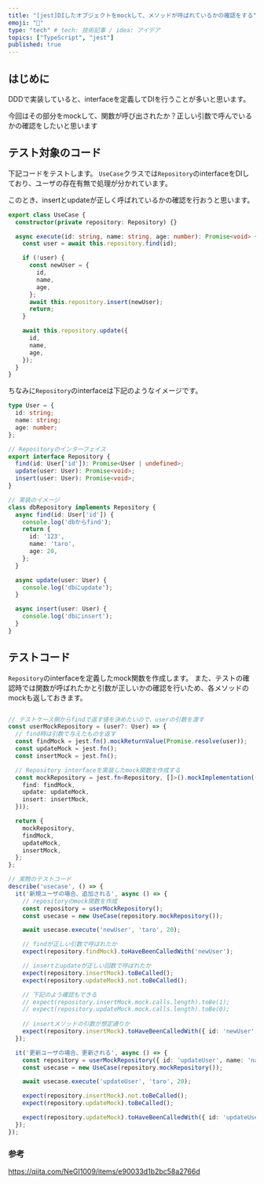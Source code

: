 ```yaml
---
title: "[jest]DIしたオブジェクトをmockして、メソッドが呼ばれているかの確認をする"
emoji: "📝"
type: "tech" # tech: 技術記事 / idea: アイデア
topics: ["TypeScript", "jest"]
published: true
---
```


## はじめに

DDDで実装していると、interfaceを定義してDIを行うことが多いと思います。

今回はその部分をmockして、関数が呼び出されたか？正しい引数で呼んでいるかの確認をしたいと思います


## テスト対象のコード

下記コードをテストします。
`UseCase`クラスでは`Repository`のinterfaceをDIしており、ユーザの存在有無で処理が分かれています。

このとき、insertとupdateが正しく呼ばれているかの確認を行おうと思います。

```ts:index.ts
export class UseCase {
  constructor(private repository: Repository) {}

  async execute(id: string, name: string, age: number): Promise<void> {
    const user = await this.repository.find(id);

    if (!user) {
      const newUser = {
        id,
        name,
        age,
      };
      await this.repository.insert(newUser);
      return;
    }

    await this.repository.update({
      id,
      name,
      age,
    });
  }
}
```

ちなみに`Repository`のinterfaceは下記のようなイメージです。

```ts:repository.ts
type User = {
  id: string;
  name: string;
  age: number;
};

// Repositoryのインターフェイス
export interface Repository {
  find(id: User['id']): Promise<User | undefined>;
  update(user: User): Promise<void>;
  insert(user: User): Promise<void>;
}

// 実装のイメージ
class dbRepository implements Repository {
  async find(id: User['id']) {
    console.log('dbからfind');
    return {
      id: '123',
      name: 'taro',
      age: 20,
    };
  }

  async update(user: User) {
    console.log('dbにupdate');
  }

  async insert(user: User) {
    console.log('dbにinsert');
  }
}
```


## テストコード

`Repository`のinterfaceを定義したmock関数を作成します。
また、テストの確認時では関数が呼ばれたかと引数が正しいかの確認を行いため、各メソッドのmockも返しておきます。

```ts:index.test.ts

// テストケース側からfindで返す値を決めたいので、userの引数を渡す
const userMockRepository = (user?: User) => {
  // find時は引数で与えたものを返す
  const findMock = jest.fn().mockReturnValue(Promise.resolve(user));
  const updateMock = jest.fn();
  const insertMock = jest.fn();

  // Repository interfaceを実装したmock関数を作成する
  const mockRepository = jest.fn<Repository, []>().mockImplementation(() => ({
    find: findMock,
    update: updateMock,
    insert: insertMock,
  }));

  return {
    mockRepository,
    findMock,
    updateMock,
    insertMock,
  };
};

// 実際のテストコード
describe('usecase', () => {
  it('新規ユーザの場合、追加される', async () => {
    // repositoryのmock関数を作成
    const repository = userMockRepository();
    const usecase = new UseCase(repository.mockRepository());

    await usecase.execute('newUser', 'taro', 20);

    // findが正しい引数で呼ばれたか
    expect(repository.findMock).toHaveBeenCalledWith('newUser');

    // insertとupdateが正しい回数で呼ばれたか
    expect(repository.insertMock).toBeCalled();
    expect(repository.updateMock).not.toBeCalled();

    // 下記のよう確認もできる
    // expect(repository.insertMock.mock.calls.length).toBe(1);
    // expect(repository.updateMock.mock.calls.length).toBe(0);
    
    // insertメソッドの引数が想定通りか
    expect(repository.insertMock).toHaveBeenCalledWith({ id: 'newUser', name: 'taro', age: 20 });
  });

  it('更新ユーザの場合、更新される', async () => {
    const repository = userMockRepository({ id: 'updateUser', name: 'name', age: 33 });
    const usecase = new UseCase(repository.mockRepository());

    await usecase.execute('updateUser', 'taro', 20);

    expect(repository.insertMock).not.toBeCalled();
    expect(repository.updateMock).toBeCalled();

    expect(repository.updateMock).toHaveBeenCalledWith({ id: 'updateUser', name: 'taro', age: 20 });
  });
});
```

### 参考

https://qiita.com/NeGI1009/items/e90033d1b2bc58a2766d